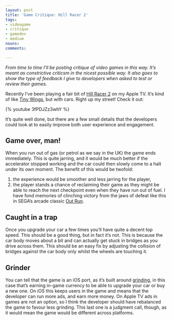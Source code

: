 ```yaml
---
layout: post
title: 'Game Critique: Hill Racer 2'
tags:
- videogame
- critique
- gamedev
- medium
nouns:
comments: 

---
```


_From time to time I’ll be posting critique of video games in this way. It’s meant as constrictive criticsm in the nicest possible way. It also goes to show the type of feedback I give to developers when asked to test or review their games._

Recently I’ve been playing a fair bit of [Hill Racer 2](https://itunes.apple.com/gb/app/hill-racer-2-extreme-speed/id946433365?mt=8) on my Apple TV. It’s kind of like [Tiny Wings](https://itunes.apple.com/gb/app/tiny-wings/id417817520?mt=8), but with cars. Right up my street! Check it out:

{% youtube 3fPDJZz3whY %}

It’s quite well done, but there are a few small details that the developers could look at to easily improve both user experience and engagement.

Game over, man!
---------------

When you run out of gas (or petrol as we say in the UK) the game ends immediately. This is quite jarring, and it would be much better if the accelerator stopped working and the car could then slowly come to a halt under its own moment. The benefit of this would be twofold:

1.  the experience would be smoother and less jarring for the player,
2.  the player stands a chance of reclaiming their game as they might be able to reach the next checkpoint even when they have run out of fuel. I have fond memories of clinching victory from the jaws of defeat like this in SEGA’s arcade classic [Out Run](https://en.wikipedia.org/wiki/Out_Run).

Caught in a trap
----------------

Once you upgrade your car a few times you’ll have quite a decent top speed. This should be a good thing, but in fact it’s not. This is because the car body moves about a bit and can actually get stuck in bridges as you drive across them. This should be an easy fix by adjusting the collision of bridges against the car body only whilst the wheels are touching it.

Grinder
-------

You can tell that the game is an iOS port, as it’s built around [grinding](https://en.wikipedia.org/wiki/Grinding_%28video_gaming%29), in this case that’s earning in-game currency to be able to upgrade your car or buy a new one. On iOS this keeps users in the game and means that the developer can run more ads, and earn more money. On Apple TV ads in games are not an option, so I think the developer should have rebalanced the game to favour less grinding. This last one is a judgment call, though, as it would mean the game would be different across platforms.
